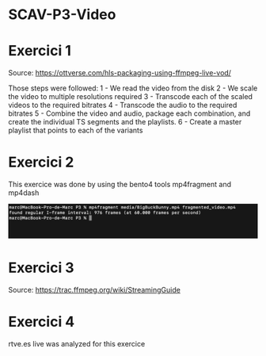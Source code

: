 # SCAV-P3-Video

# Exercici 1 

Source: https://ottverse.com/hls-packaging-using-ffmpeg-live-vod/

Those steps were followed:
1 - We read the video from the disk 
2 - We scale the video to multiple resolutions required 
3 - Transcode each of the scaled videos to the required bitrates 
4 - Transcode the audio to the required bitrates 
5 - Combine the video and audio, package each combination, and create the individual TS segments and the playlists. 
6 - Create a master playlist that points to each of the variants

# Exercici 2 

This exercice was done by using the bento4 tools mp4fragment and mp4dash

![Image](fragmentation_of_viedo.png)

# Exercici 3

Source: https://trac.ffmpeg.org/wiki/StreamingGuide

# Exercici 4

rtve.es live was analyzed for this exercice

